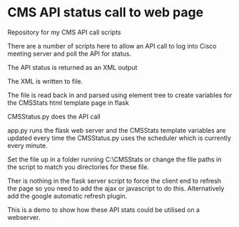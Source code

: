 # CMS API status call to web page
Repository for my CMS API call scripts

There are a number of scripts here to allow an API call to log into Cisco meeting server and poll the API for status.

The API status is returned as an XML output

The XML is written to file.

The file is read back in and parsed using element tree to create variables for the CMSStats html template page in flask

CMSStatus.py does the API call

app.py runs the flask web server and the CMSStats template variables are updated every time the CMSStatus.py uses the scheduler which is currently every minute.

Set the file up in a folder running C:\CMSStats or change the file paths in the script to match you directories for these file.

Ther is nothing in the flask server script to force the client end to refresh the page so you need to add the ajax or javascript to do this. Alternatively add the google automatic refresh plugin.

This is a demo to show how these API stats could be utilised on a webserver.





